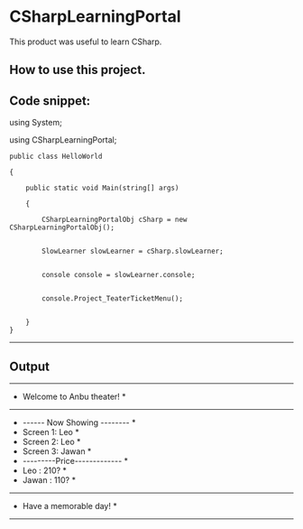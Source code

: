 # CSharpLearningPortal
This product was useful to learn CSharp. 

How to use this project.
---------------------------------------------------------------
Code snippet:
---------------------------------------------------------------
using System;

using CSharpLearningPortal;


    public class HelloWorld
    
    {
    
        public static void Main(string[] args)
        
        {
        
            CSharpLearningPortalObj cSharp = new CSharpLearningPortalObj();
            

            SlowLearner slowLearner = cSharp.slowLearner;
            

            console console = slowLearner.console;
            
            
            console.Project_TeaterTicketMenu();
            

        }
    }
 --------------------------------------------------------------
 Output
 --------------------------------------------------------------
  *******************************
 *   Welcome to Anbu theater!  *
 *******************************
 * ------ Now Showing -------- *
 * Screen 1: Leo               *
 * Screen 2: Leo               *
 * Screen 3: Jawan             *
 * ---------Price------------- *
 * Leo   : 210?                *
 * Jawan : 110?                *
 *******************************
 *    Have a memorable day!    *
 *******************************
